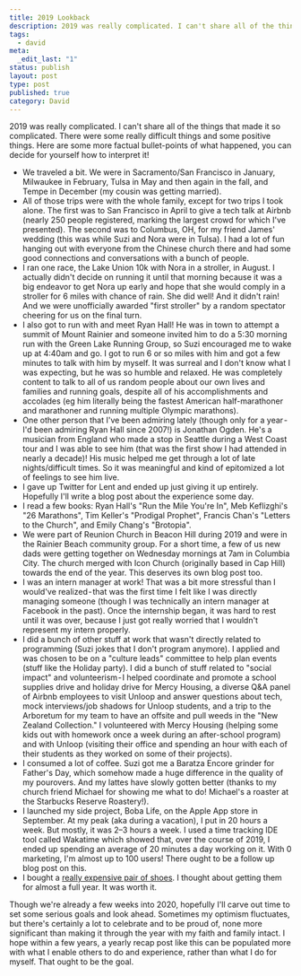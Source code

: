 ```yaml
---
title: 2019 Lookback
description: 2019 was really complicated. I can't share all of the things that made it so complicated. There were some really difficult things and some positive things. Here are some more factual bullet-points of what happened, you can decide for yourself how to interpret it!
tags:
  - david
meta:
  _edit_last: "1"
status: publish
layout: post
type: post
published: true
category: David
---
```


2019 was really complicated. I can't share all of the things that made it so complicated. There were some really difficult things and some positive things. Here are some more factual bullet-points of what happened, you can decide for yourself how to interpret it!

- We traveled a bit. We were in Sacramento/San Francisco in January, Milwaukee in February, Tulsa in May and then again in the fall, and Tempe in December (my cousin was getting married).
- All of those trips were with the whole family, except for two trips I took alone. The first was to San Francisco in April to give a tech talk at Airbnb (nearly 250 people registered, marking the largest crowd for which I've presented). The second was to Columbus, OH, for my friend James' wedding (this was while Suzi and Nora were in Tulsa). I had a lot of fun hanging out with everyone from the Chinese church there and had some good connections and conversations with a bunch of people.
- I ran one race, the Lake Union 10k with Nora in a stroller, in August. I actually didn't decide on running it until that morning because it was a big endeavor to get Nora up early and hope that she would comply in a stroller for 6 miles with chance of rain. She did well! And it didn't rain! And we were unofficially awarded "first stroller" by a random spectator cheering for us on the final turn.
- I also got to run with and meet Ryan Hall! He was in town to attempt a summit of Mount Rainier and someone invited him to do a 5:30 morning run with the Green Lake Running Group, so Suzi encouraged me to wake up at 4:40am and go. I got to run 6 or so miles with him and got a few minutes to talk with him by myself. It was surreal and I don't know what I was expecting, but he was so humble and relaxed. He was completely content to talk to all of us random people about our own lives and families and running goals, despite all of his accomplishments and accolades (eg him literally being the fastest American half-marathoner and marathoner and running multiple Olympic marathons).
- One other person that I've been admiring lately (though only for a year -  I'd been admiring Ryan Hall since 2007!) is Jonathan Ogden. He's a musician from England who made a stop in Seattle during a West Coast tour and I was able to see him (that was the first show I had attended in nearly a decade)! His music helped me get through a lot of late nights/difficult times. So it was meaningful and kind of epitomized a lot of feelings to see him live.
- I gave up Twitter for Lent and ended up just giving it up entirely. Hopefully I'll write a blog post about the experience some day.
- I read a few books: Ryan Hall's "Run the Mile You're In", Meb Keflizghi's "26 Marathons", Tim Keller's "Prodigal Prophet", Francis Chan's "Letters to the Church", and Emily Chang's "Brotopia".
- We were part of Reunion Church in Beacon Hill during 2019 and were in the Rainier Beach community group. For a short time, a few of us new dads were getting together on Wednesday mornings at 7am in Columbia City. The church merged with Icon Church (originally based in Cap Hill) towards the end of the year. This deserves its own blog post too.
- I was an intern manager at work! That was a bit more stressful than I would've realized - that was the first time I felt like I was directly managing someone (though I was technically an intern manager at Facebook in the past). Once the internship began, it was hard to rest until it was over, because I just got really worried that I wouldn't represent my intern properly.
- I did a bunch of other stuff at work that wasn't directly related to programming (Suzi jokes that I don't program anymore). I applied and was chosen to be on a "culture leads" committee to help plan events (stuff like the Holiday party). I did a bunch of stuff related to "social impact" and volunteerism - I helped coordinate and promote a school supplies drive and holiday drive for Mercy Housing, a diverse Q&A panel of Airbnb employees to visit Unloop and answer questions about tech, mock interviews/job shadows for Unloop students, and a trip to the Arboretum for my team to have an offsite and pull weeds in the "New Zealand Collection." I volunteered with Mercy Housing (helping some kids out with homework once a week during an after-school program) and with Unloop (visiting their office and spending an hour with each of their students as they worked on some of their projects).
- I consumed a lot of coffee. Suzi got me a Baratza Encore grinder for Father's Day, which somehow made a huge difference in the quality of my pourovers. And my lattes have slowly gotten better (thanks to my church friend Michael for showing me what to do! Michael's a roaster at the Starbucks Reserve Roastery!).
- I launched my side project, Boba Life, on the Apple App store in September. At my peak (aka during a vacation), I put in 20 hours a week. But mostly, it was 2–3 hours a week. I used a time tracking IDE tool called Wakatime which showed that, over the course of 2019, I ended up spending an average of 20 minutes a day working on it. With 0 marketing, I'm almost up to 100 users! There ought to be a follow up blog post on this.
- I bought a [really expensive pair of shoes](https://stockx.com/air-jordan-1-retro-high-chicago-crystal). I thought about getting them for almost a full year. It was worth it.

Though we're already a few weeks into 2020, hopefully I'll carve out time to set some serious goals and look ahead. Sometimes my optimism fluctuates, but there's certainly a lot to celebrate and to be proud of, none more significant than making it through the year with my faith and family intact. I hope within a few years, a yearly recap post like this can be populated more with what I enable others to do and experience, rather than what I do for myself. That ought to be the goal.
